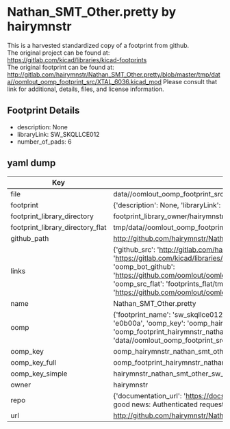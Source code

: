 # Nathan_SMT_Other.pretty by hairymnstr  
This is a harvested standardized copy of a footprint from github.  
The original project can be found at:  
https://gitlab.com/kicad/libraries/kicad-footprints  
The original footprint can be found at:
http://gitlab.com/hairymnstr/Nathan_SMT_Other.pretty/blob/master/tmp/data//oomlout_oomp_footprint_src/XTAL_6036.kicad_mod
Please consult that link for additional, details, files, and license information.  
## Footprint Details
* description: None  
* libraryLink: SW_SKQLLCE012  
* number_of_pads: 6  
## yaml dump  
| Key | Value |  
| --- | --- |  
| file | data//oomlout_oomp_footprint_src/Nathan_SMT_Other.pretty/SW_SKQLLCE012.kicad_mod |  
| footprint | {'description': None, 'libraryLink': 'SW_SKQLLCE012', 'number_of_pads': 6} |  
| footprint_library_directory | footprint_library_owner/hairymnstr_Nathan_SMT_Other.pretty |  
| footprint_library_directory_flat | tmp/data//oomlout_oomp_footprint_src/footprints_flat/hairymnstr_nathan_smt_other_sw_skqllce012/working |  
| github_path | http://github.com/hairymnstr/Nathan_SMT_Other.pretty/blob/master/tmp/data//oomlout_oomp_footprint_src/SW_SKQLLCE012.kicad_mod |  
| links | {'github_src': 'http://gitlab.com/hairymnstr/Nathan_SMT_Other.pretty/blob/master/tmp/data//oomlout_oomp_footprint_src/XTAL_6036.kicad_mod', 'github_src_repo': 'https://gitlab.com/kicad/libraries/kicad-footprints', 'oomp_bot': 'tmp/data//oomlout_oomp_footprint_src/footprints/hairymnstr_nathan_smt_other_sw_skqllce012/working', 'oomp_bot_github': 'https://github.com/oomlout/oomlout_oomp_footprint_bot/tree/main/tmp/data//oomlout_oomp_footprint_src/footprints/hairymnstr_nathan_smt_other_sw_skqllce012/working', 'oomp_src_flat': 'footprints_flat/tmp/data//oomlout_oomp_footprint_src/footprints_flat/hairymnstr_nathan_smt_other_sw_skqllce012/working', 'oomp_src_flat_github': 'https://github.com/oomlout/oomlout_oomp_footprint_src/tree/main/tmp/data//oomlout_oomp_footprint_src/footprints_flat/hairymnstr_nathan_smt_other_sw_skqllce012/working'} |  
| name | Nathan_SMT_Other.pretty |  
| oomp | {'footprint_name': 'sw_skqllce012', 'library_name': 'nathan_smt_other', 'md5': 'e0b00a4dec4be871150fedf795d41b2d', 'md5_10': 'e0b00a4dec', 'md5_5': 'e0b00', 'md5_6': 'e0b00a', 'oomp_key': 'oomp_hairymnstr_nathan_smt_other_sw_skqllce012', 'oomp_key_extra': 'oomp_footprint_hairymnstr_nathan_smt_other_sw_skqllce012', 'oomp_key_full': 'oomp_footprint_hairymnstr_nathan_smt_other_sw_skqllce012_e0b00a', 'oomp_key_simple': 'hairymnstr_nathan_smt_other_sw_skqllce012', 'original_filename': 'data//oomlout_oomp_footprint_src/Nathan_SMT_Other.pretty/SW_SKQLLCE012.kicad_mod', 'owner_name': 'hairymnstr'} |  
| oomp_key | oomp_hairymnstr_nathan_smt_other_sw_skqllce012 |  
| oomp_key_full | oomp_footprint_hairymnstr_nathan_smt_other_sw_skqllce012 |  
| oomp_key_simple | hairymnstr_nathan_smt_other_sw_skqllce012 |  
| owner | hairymnstr |  
| repo | {'documentation_url': 'https://docs.github.com/rest/overview/resources-in-the-rest-api#rate-limiting', 'message': "API rate limit exceeded for 84.66.142.224. (But here's the good news: Authenticated requests get a higher rate limit. Check out the documentation for more details.)"} |  
| url | http://github.com/hairymnstr/Nathan_SMT_Other.pretty |  

